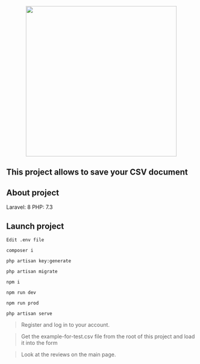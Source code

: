 <p align="center"><a href="https://laravel.com" target="_blank"><img src="https://raw.githubusercontent.com/laravel/art/master/logo-lockup/5%20SVG/2%20CMYK/1%20Full%20Color/laravel-logolockup-cmyk-red.svg" width="400"></a></p>

This project allows to save your CSV document
---

## About project
Laravel: 8 PHP: 7.3
## Launch project
```
Edit .env file
```
```
composer i
```
```
php artisan key:generate
```
```
php artisan migrate
```
```
npm i
```
```
npm run dev
```
```
npm run prod
```
```
php artisan serve
```

>Register and log in to your account.

> Get the example-for-test.csv file from the root of this project and load it into the form

>Look at the reviews on the main page.
